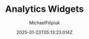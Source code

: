 ---
title: "Analytics Widgets"
author: "MichaelFilipiuk"
date: "2025-01-23T05:13:23.014Z"
draft: false
type: "post"
layout: "single"
categories: [""]
tags: [""]
source: "X"
source_link: "https://x.com/MichaelFilipiuk/status/1859978909414220029"
media: "/uploads/x.com_Gc_49NxbAAAtDP1.jpg"
media_type: "image"
description: "Gorgeous widgets by @michaelfilipiuk."
social:
  commentary: "Gorgeous widgets by @michaelfilipiuk."
  scheduledFor: null
  status: "draft"
---